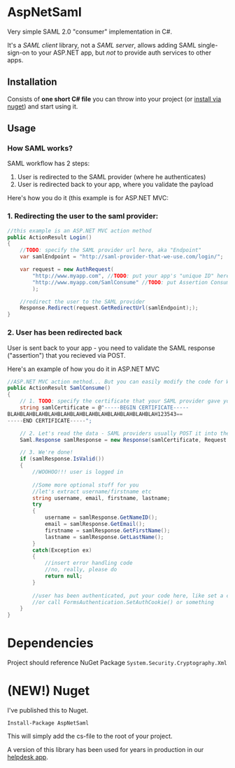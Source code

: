 # AspNetSaml

Very simple SAML 2.0 "consumer" implementation in C#.

It's a *SAML client* library, not a *SAML server*, allows adding SAML single-sign-on to your ASP.NET app, but *not* to provide auth services to other apps.

## Installation

Consists of **one short C# file** you can throw into your project (or [install via nuget](#new-nuget)) and start using it.

## Usage

### How SAML works?

SAML workflow has 2 steps:

1. User is redirected to the SAML provider (where he authenticates)
1. User is redirected back to your app, where you validate the payload

Here's how you do it (this example is for ASP.NET MVC:

### 1. Redirecting the user to the saml provider:

```c#
//this example is an ASP.NET MVC action method
public ActionResult Login()
{
	//TODO: specify the SAML provider url here, aka "Endpoint"
	var samlEndpoint = "http://saml-provider-that-we-use.com/login/";

	var request = new AuthRequest(
		"http://www.myapp.com", //TODO: put your app's "unique ID" here
		"http://www.myapp.com/SamlConsume" //TODO: put Assertion Consumer URL (where the provider should redirect users after authenticating)
		);

	//redirect the user to the SAML provider
	Response.Redirect(request.GetRedirectUrl(samlEndpoint););
}
```

### 2. User has been redirected back

User is sent back to your app - you need to validate the SAML response ("assertion") that you recieved via POST.

Here's an example of how you do it in ASP.NET MVC

```c#
//ASP.NET MVC action method... But you can easily modify the code for Web-forms etc.
public ActionResult SamlConsume()
{
	// 1. TODO: specify the certificate that your SAML provider gave you
	string samlCertificate = @"-----BEGIN CERTIFICATE-----
BLAHBLAHBLAHBLAHBLAHBLAHBLAHBLAHBLAHBLAHBLAHBLAH123543==
-----END CERTIFICATE-----";

	// 2. Let's read the data - SAML providers usually POST it into the "SAMLResponse" var
	Saml.Response samlResponse = new Response(samlCertificate, Request.Form["SAMLResponse"]);

	// 3. We're done!
	if (samlResponse.IsValid())
	{
		//WOOHOO!!! user is logged in
		
		//Some more optional stuff for you
		//let's extract username/firstname etc
		string username, email, firstname, lastname;
		try
		{
			username = samlResponse.GetNameID();
			email = samlResponse.GetEmail();
			firstname = samlResponse.GetFirstName();
			lastname = samlResponse.GetLastName();
		}
		catch(Exception ex)
		{
			//insert error handling code
			//no, really, please do
			return null;
		}
		
		//user has been authenticated, put your code here, like set a cookie or something...
		//or call FormsAuthentication.SetAuthCookie() or something
	}
}
```

# Dependencies

Project should reference NuGet Package `System.Security.Cryptography.Xml`

# (NEW!) Nuget

I've published this to Nuget.

`Install-Package AspNetSaml`

This will simply add the cs-file to the root of your project.

A version of this library has been used for years in production in our [helpdesk app](https://jitbit.github.com/helpdesk/).
